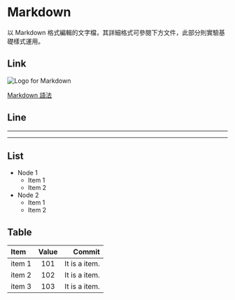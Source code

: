 # Markdown

以 Markdown 格式編輯的文字檔，其詳細格式可參閱下方文件，此部分則實驗基礎樣式運用。

## Link

![Logo for Markdown](http://markdown.tw/images/208x128.png)

[Markdown 語法](http://markdown.tw/)

## Line

***
---

## List

+ Node 1
	- Item 1
	- Item 2
+ Node 2
	- Item 1
	- Item 2

## Table

| Item | Value | Commit |
| :-- | :-: | --: |
| item 1 | 101 | It is a item. |
| item 2 | 102 | It is a item. |
| item 3 | 103 | It is a item. |
